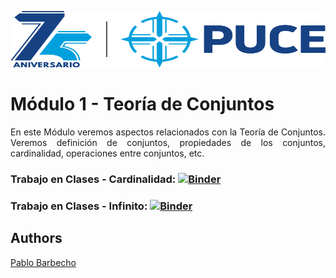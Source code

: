 <p align="left">
  <img width="600" height="90" src="../images/logo.png">
</p>


# Módulo 1 - Teoría de Conjuntos
<p align="justify">
En este Módulo veremos aspectos relacionados con la Teoría de Conjuntos. Veremos definición de conjuntos, propiedades de los conjuntos, cardinalidad, operaciones entre conjuntos, etc. 
</p>


### Trabajo en Clases - Cardinalidad: [![Binder](https://mybinder.org/badge_logo.svg)](https://mybinder.org/v2/gh/Pbarbecho/Curso_Python.git/main?labpath=/math/ejercicios/cardinalidad.ipynb)


### Trabajo en Clases - Infinito: [![Binder](https://mybinder.org/badge_logo.svg)](https://mybinder.org/v2/gh/Pbarbecho/Curso_Python.git/main?labpath=/math/ejercicios/inf.ipynb)


## Authors ##
[Pablo Barbecho](https://www.pbarbecho.com)
